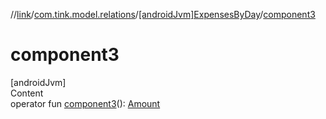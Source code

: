 //[link](../../index.md)/[com.tink.model.relations](../index.md)/[[androidJvm]ExpensesByDay](index.md)/[component3](component3.md)



# component3  
[androidJvm]  
Content  
operator fun [component3](component3.md)(): [Amount](../../com.tink.model.misc/[android-jvm]-amount/index.md)  



